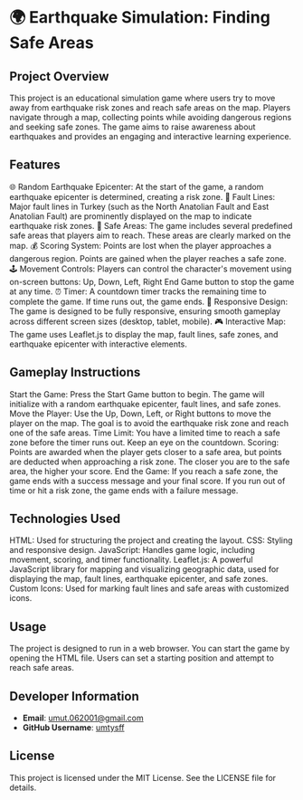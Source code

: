 # 🌍 Earthquake Simulation: Finding Safe Areas

## Project Overview

This project is an educational simulation game where users try to move away from earthquake risk zones and reach safe areas on the map. Players navigate through a map, collecting points while avoiding dangerous regions and seeking safe zones. The game aims to raise awareness about earthquakes and provides an engaging and interactive learning experience.

## Features

🌐 Random Earthquake Epicenter: At the start of the game, a random earthquake epicenter is determined, creating a risk zone.
🔴 Fault Lines: Major fault lines in Turkey (such as the North Anatolian Fault and East Anatolian Fault) are prominently displayed on the map to indicate earthquake risk zones.
🏡 Safe Areas: The game includes several predefined safe areas that players aim to reach. These areas are clearly marked on the map.
💰 Scoring System:
Points are lost when the player approaches a dangerous region.
Points are gained when the player reaches a safe zone.
🕹️ Movement Controls: Players can control the character's movement using on-screen buttons:
Up, Down, Left, Right
End Game button to stop the game at any time.
⏰ Timer: A countdown timer tracks the remaining time to complete the game. If time runs out, the game ends.
📱 Responsive Design: The game is designed to be fully responsive, ensuring smooth gameplay across different screen sizes (desktop, tablet, mobile).
🎮 Interactive Map: The game uses Leaflet.js to display the map, fault lines, safe zones, and earthquake epicenter with interactive elements.

## Gameplay Instructions

Start the Game: Press the Start Game button to begin. The game will initialize with a random earthquake epicenter, fault lines, and safe zones.
Move the Player: Use the Up, Down, Left, or Right buttons to move the player on the map. The goal is to avoid the earthquake risk zone and reach one of the safe areas.
Time Limit: You have a limited time to reach a safe zone before the timer runs out. Keep an eye on the countdown.
Scoring: Points are awarded when the player gets closer to a safe area, but points are deducted when approaching a risk zone. The closer you are to the safe area, the higher your score.
End the Game: If you reach a safe zone, the game ends with a success message and your final score. If you run out of time or hit a risk zone, the game ends with a failure message.

## Technologies Used

HTML: Used for structuring the project and creating the layout.
CSS: Styling and responsive design.
JavaScript: Handles game logic, including movement, scoring, and timer functionality.
Leaflet.js: A powerful JavaScript library for mapping and visualizing geographic data, used for displaying the map, fault lines, earthquake epicenter, and safe zones.
Custom Icons: Used for marking fault lines and safe areas with customized icons.

## Usage

The project is designed to run in a web browser. You can start the game by opening the HTML file. Users can set a starting position and attempt to reach safe areas.

## Developer Information

- **Email**: umut.062001@gmail.com
- **GitHub Username**: [umtysff](https://github.com/umtysff)

## License

This project is licensed under the MIT License. See the LICENSE file for details.


